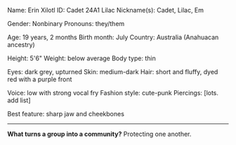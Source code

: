 Name: Erin Xilotl
ID: Cadet 24A1 Lilac
Nickname(s): Cadet, Lilac, Em

Gender: Nonbinary
Pronouns: they/them

Age: 19 years, 2 months
Birth month: July
Country: Australia (Anahuacan ancestry)

Height: 5'6"
Weight: below average
Body type: thin

Eyes: dark grey, upturned
Skin: medium-dark
Hair: short and fluffy, dyed red with a purple front

Voice: low with strong vocal fry
Fashion style: cute-punk
Piercings: [lots. add list]

Best feature: sharp jaw and cheekbones

---
**What turns a group into a community?**
Protecting one another.